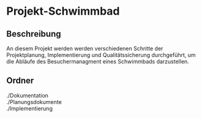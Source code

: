 Projekt-Schwimmbad
=====

Beschreibung
--------
An diesem Projekt werden werden verschiedenen Schritte der Projektplanung, Implementierung und Qualitätssicherung durchgeführt, um die Abläufe
des Besuchermanagment eines Schwimmbads darzustellen.

Ordner
--------

./Dokumentation  
./Planungsdokumente  
./Implementierung


